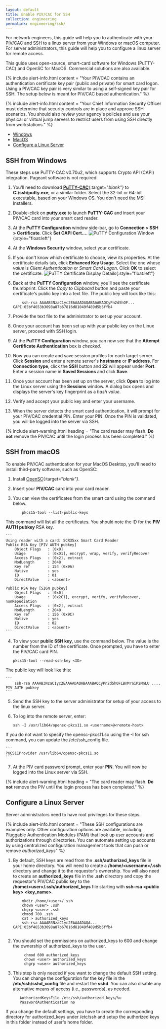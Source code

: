 ```yaml
---
layout: default
title: Enable PIV/CAC for SSH
collection: engineering
permalink: engineering/ssh/
---
```


For network engineers, this guide will help you to authenticate with your PIV/CAC and SSH to a linux server from your Windows or macOS computer. For server administrators, this guide will help you to configure a linux server for remote access.

This guide uses open-source, smart-card software for Windows (PuTTY-CAC) and OpenSC for MacOS. Commercial solutions are also available.

{% include alert-info.html content = "Your PIV/CAC contains an authentication certificate key pair (public and private) for smart card logon. Using a PIV/CAC key pair is very similar to using a self-signed key pair for SSH. The setup below is meant for PIV/CAC based authentication." %}

{% include alert-info.html content = "Your Chief Information Security Officer must determine that security controls are in place and approve SSH scenarios. You should also review your agency's policies and use your physical or virtual jump servers to restrict users from using SSH directly from workstations." %} <!-- The 1st caveat is for the network engineer. The 2nd caveat is for server admnistrators only? --></BR> 

- [Windows](#ssh-from-windows) 
- [MacOS](#ssh-from-macos)
- [Configure a Linux Server](#configure-a-linux-server)

## SSH from Windows

These steps use PuTTY-CAC v0.70u2, which supports Crypto API (CAPI) integration. Pageant software is not required.

1. You'll need to download [**PuTTY-CAC**](https://www.github.com/NoMoreFood/putty-cac/releases){:target="_blank"}_ to **C:\ssh\putty.exe**, or a similar folder. Select the 32-bit or 64-bit executable, based on your Windows OS. You don't need the MSI Installers. 
2. Double-click on **putty.exe** to launch **PuTTY-CAC** and insert your PIV/CAC card into your smart card reader.
3. At the **PuTTY Configuration** window side-bar, go to **Connection &gt; SSH &gt; Certificate**. Click **Set CAPI Cert...**.
![PuTTY Configuration Window]({{site.baseurl}}/img/ssh-putty-cac-1.png){:style="float:left"}
4. At the **Windows Security** window, select your certificate. 
5. If you don't know which certificate to choose, view its properties. At the certificate details tab, click **Enhanced Key Usage**. Select the one whose _value_ is _Client Authentication_ or _Smart Card Logon_. Click **OK** to select the certificate.
![PuTTY Certificate Display Details]({{site.baseurl}}/img/ssh-putty-cac-2.png){:style="float:left"} 
6. Back at the **PuTTY Configuration** window, you'll see the certificate thumbprint. Click the _Copy to Clipboard_ button and paste your certificate's public key into a text file. The public key will look like this:

    ```
        ssh-rsa AAAAB3NzaC1yc2EAAAADAQABAAABAQCyPn2dShOF... CAPI:05bf4653b3098a87b67816d81049f489d5b5ffb4
    ```    
7. Provide the text file to the administrator to set up your account. 
8. Once your account has been set up with your public key on the Linux server, proceed with SSH login.
8. At the **PuTTY Configuration** window, you can now see that the **Attempt Certificate Authentication** box is _checked_.
9. Now you can create and save session profiles for each target server. Click **Session** and enter a remote server's **hostname** or **IP address**. For **Connection type**, click the **SSH** button and **22** will appear under **Port**. Enter a session name in **Saved Sessions** and click **Save**. 
10. Once your account has been set up on the server, click **Open** to log into the Linux server using the **Sessions** window. A dialog box opens and displays the server's key fingerprint as a _hash value_.
11. Verify and accept your public key and enter your username.
12. When the server detects the smart card authentication, it will prompt for your PIV/CAC credential PIN. Enter your PIN. Once the PIN is validated, you will be logged into the server via SSH.

{% include alert-warning.html heading = "The card reader may flash. **Do not** remove the PIV/CAC until the login process has been completed." %}

## SSH from macOS

To enable PIV/CAC authentication for your MacOS Desktop, you'll need to install third-party software, such as OpenSC:  

1. Install [OpenSC](https://www.github.com/OpenSC/OpenSC/wiki/Download-latest-OpenSC-stable-release){:target="_blank"}_. 
2. Insert your **PIV/CAC** card into your card reader.
3. You can view the certificates from the smart card using the command below.

    ```
	    pkcs15-tool --list-public-keys
    ```  

This command will list all the certificates. You should note the ID for the **PIV AUTH pubkey** RSA key.

	```
	Using reader with a card: SCR35xx Smart Card Reader
	Public RSA Key [PIV AUTH pubkey]
		Object Flags   : [0x0]
		Usage          : [0xD1], encrypt, wrap, verify, verifyRecover
		Access Flags   : [0x2], extract
		ModLength      : 2048
		Key ref        : 154 (0x9A)
		Native         : yes
		ID             : 01
		DirectValue    : <absent>

	Public RSA Key [SIGN pubkey]
		Object Flags   : [0x0]
		Usage          : [0x2C1], encrypt, verify, verifyRecover, nonRepudiation
		Access Flags   : [0x2], extract
		ModLength      : 2048
		Key ref        : 156 (0x9C)
		Native         : yes
		ID             : 02
		DirectValue    : <absent>
	```  

4. To view your **public SSH key**, use the command below. The <ID> value is the number from the ID of the certificate. Once prompted, you have to enter the PIV/CAC card PIN.

    ```
	pkcs15-tool --read-ssh-key <ID>
    ```  
    
The public key will look like this:

    ```
        ssh-rsa AAAAB3NzaC1yc2EAAAADAQABAAABAQCyPn2dShOFLBnMraiP2MnLU .... PIV AUTH pubkey
    ```    
    
5. Send the SSH key to the server administrator for setup of your access to the linux server.
6. To log into the remote server, enter:

    ```
	ssh -I /usr/lib64/opensc-pkcs11.so <username>@<remote-host>
    ```    
    
If you do not want to specify the opensc-pkcs11.so using the -I for ssh command, you can update the /etc/ssh_config file.

    ```
	PKCS11Provider /usr/lib64/opensc-pkcs11.so
    ```  

7. At the PIV card password prompt, enter your **PIN**. You will now be logged into the Linux server via SSH.

{% include alert-warning.html heading = "The card reader may flash. **Do not** remove the PIV until the login process has been completed." %}

## Configure a Linux Server

Server administrators need to have root privileges for these steps. 

{% include alert-info.html content = "These SSH configurations are examples only. Other configuration options are available, including Pluggable Authentication Modules (PAM) that look up user accounts and authorizations through directories. You can automate setting up accounts by using centralized configuration management tools that can push or remove _authorized_keys_" %}

1. By default, SSH keys are read from the **.ssh/authorized_keys** file in your home directory. You will need to create a **/home/&lt;username&gt;/.ssh** directory and change it to the requestor's ownership. You will also need to create an **authorized_keys** file in the **.ssh** directory and copy the requestor's PIV/CAC public key to the **/home/&gt;user&gt;/.ssh/authorized_keys** file starting with **ssh-rsa &lt;public key&gt; &lt;key_name&gt;**.

    ```
	    mkdir /home/<user>/.ssh
	    chown <user> .ssh
	    chgrp <user> .ssh
	    chmod 700 .ssh
	    cat > authorized_keys 
	    ssh-rsa AAAAB3NzaC1yc2EAAAADAQA... CAPI:05bf4653b3098a87b67816d81049f489d5b5ffb4
			
    ```

2. You should set the permissions on authorized_keys to 600 and change the ownership of authorized_keys to the user.

    ```
	     chmod 600 authorized_keys
	     chown <user> authorized_keys
	     chgrp <user> authorized_keys
    ```
   
3. This step is only needed if you want to change the default SSH setting. You can change the configuration for the key file in the **/etc/ssh/sshd_config** file and restart the **sshd**. You can also disable any alternative means of access (i.e., passwords), as needed.

    ```
	   AuthorizedKeysFile /etc/ssh/authorized_keys/%u  
	   PasswordAuthentication no
    ```
If you change the default settings, you have to create the corresponding directory for authorized_keys under /etc/ssh and setup the authorized keys in this folder instead of user's home folder.
